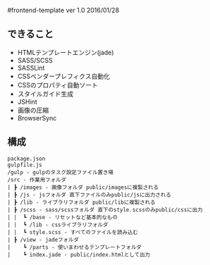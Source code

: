 #frontend-template
ver 1.0 2016/01/28

## できること
- HTMLテンプレートエンジン(jade)
- SASS/SCSS
- SASSLint
- CSSベンダープレフィクス自動化
- CSSのプロパティ自動ソート
- スタイルガイド生成
- JSHint
- 画像の圧縮
- BrowserSync

## 構成
```
package.json 
gulpfile.js
/gulp - gulpのタスク設定ファイル置き場
/src - 作業用フォルダ
| ┣ /images - 画像フォルダ public/imagesに複製される
| ┣ /js - jsフォルダ 直下ファイルのみpublic/jsに出力される
| ┣ /lib - ライブラリフォルダ public/libに複製される
| ┣ /scss - sass/scssフォルダ 直下のstyle.scssのみpublic/cssに出力
| |  ┗ /base - リセットなど基本的なもの
| |  ┗ /lib - cssライブラリフォルダ
| |  ┗ style.scss - すべてのファイルを読み込む
| ┣ /view - jadeフォルダ 
|    ┗ /parts - 使いまわせるテンプレートフォルダ
|    ┗ index.jade - public/index.htmlとして出力
```